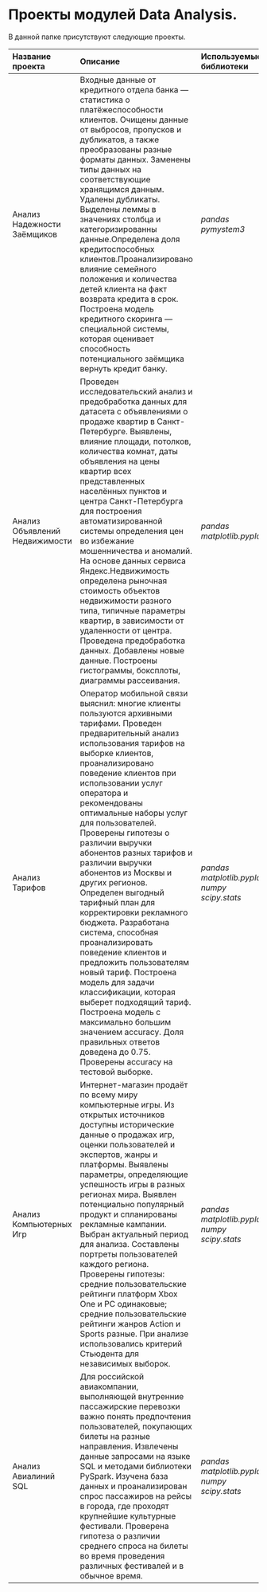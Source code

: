 # Проекты модулей Data Analysis.

В данной папке присутствуют следующие проекты.

| Название проекта | Описание | Используемые библиотеки | 
| :---------------------- | :---------------------- | :---------------------- |
| Анализ Надежности Заёмщиков | Входные данные от кредитного отдела банка  — статистика о платёжеспособности клиентов. Очищены данные от выбросов, пропусков и дубликатов, а также преобразованы разные форматы данных. Заменены типы данных на соответствующие хранящимся данным. Удалены дубликаты. Выделены леммы в значениях столбца и категоризированны данные.Определена доля кредитоспособных клиентов.Проанализировано влияние семейного положения и количества детей клиента на факт возврата кредита в срок. Построена модель кредитного скоринга — специальной системы, которая оценивает способность потенциального заёмщика вернуть кредит банку.| *pandas* *pymystem3* |
| Анализ Объявлений Недвижимости | Проведен исследовательский анализ и предобработка данных для датасета с объявлениями о продаже квартир в Санкт-Петербурге. Выявлены, влияние площади, потолков, количества комнат, даты объявления на цены квартир всех представленных населённых пунктов и центра Санкт-Петербурга для построения автоматизированной системы определения цен во избежание мошенничества и аномалий. На основе данных сервиса Яндекс.Недвижимость определена рыночная стоимость объектов недвижимости разного типа, типичные параметры квартир, в зависимости от удаленности от центра. Проведена предобработка данных. Добавлены новые данные. Построены гистограммы, боксплоты, диаграммы рассеивания. | *pandas* *matplotlib.pyplot* |
| Анализ Тарифов | Оператор мобильной связи выяснил: многие клиенты пользуются архивными тарифами. Проведен предварительный анализ использования тарифов на выборке клиентов, проанализировано поведение клиентов при использовании услуг оператора и рекомендованы оптимальные наборы услуг для пользователей. Проверены гипотезы о различии выручки абонентов разных тарифов и различии выручки абонентов из Москвы и других регионов. Определен выгодный тарифный план для корректировки рекламного бюджета. Разработана система, способная проанализировать поведение клиентов и предложить пользователям новый тариф. Построена модель для задачи классификации, которая выберет подходящий тариф. Построена модель с максимально большим значением accuracy. Доля правильных ответов доведена до 0.75. Проверены accuracy на тестовой выборке. | *pandas* *matplotlib.pyplot* *numpy* *scipy.stats*|
| Анализ Компьютерных Игр | Интернет-магазин продаёт по всему миру компьютерные игры. Из открытых источников доступны исторические данные о продажах игр, оценки пользователей и экспертов, жанры и платформы. Выявлены параметры, определяющие успешность игры в разных регионах мира. Выявлен потенциально популярный продукт и спланированы рекламные кампании. Выбран актуальный период для анализа. Составлены портреты пользователей каждого региона. Проверены гипотезы: средние пользовательские рейтинги платформ Xbox One и PC одинаковые; средние пользовательские рейтинги жанров Action и Sports разные. При анализе использовались критерий Стьюдента для независимых выборок. | *pandas* *matplotlib.pyplot* *numpy* *scipy.stats* |
| Анализ Авиалиний SQL | Для российской авиакомпании, выполняющей внутренние пассажирские перевозки важно понять предпочтения пользователей, покупающих билеты на разные направления. Извлечены данные запросами на языке SQL и методами библиотеки PySpark. Изучена база данных и проанализирован спрос пассажиров на рейсы в города, где проходят крупнейшие культурные фестивали. Проверена гипотеза о различии среднего спроса на билеты во время проведения различных фестивалей и в обычное время. | *pandas* *matplotlib.pyplot* *numpy* *scipy.stats* |

